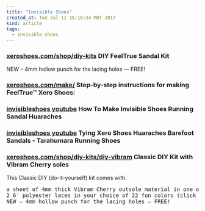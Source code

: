 ```yaml
---
title: "Invisible Shoes"
created_at: Tue Jul 11 15:18:34 MDT 2017
kind: article
tags:
  - invisible_shoes
---
```


<h3>
  <a href="https://xeroshoes.com/shop/diy-kits/diy-feeltrue/" target="_blank">xeroshoes.com/shop/diy-kits</a>
  DIY FeelTrue Sandal Kit
</h3>

NEW – 4mm hollow punch for the lacing holes — FREE!

<h3>
  <a href="https://xeroshoes.com/make/" target="_blank">xeroshoes.com/make/</a>
  Step-by-step instructions for making FeelTrue™ Xero Shoes:
</h3>

<h3>
  <a href="https://www.youtube.com/watch?v=_WnNhfsGkj4" target="_blank">invisibleshoes youtube</a>
  How To Make Invisible Shoes Running Sandal Huaraches
<h3>

<h3>
  <a href="https://www.youtube.com/watch?v=-1y-1ZZyL_c&list=PL4SaTrprYveZXVD1BxfIP96k-yqqZnKJ3" target="_blank">invisibleshoes youtube</a>
  Tying Xero Shoes Huaraches Barefoot Sandals - Tarahumara Running Shoes
</h3>

<h3>
  <a href="https://xeroshoes.com/shop/diy-kits/diy-vibram/" target="_blank">xeroshoes.com/shop/diy-kits/diy-vibram</a>
  Classic DIY Kit with Vibram Cherry soles
</h3>

This Classic DIY (do-it-yourself) kit comes with:

<pre>
a sheet of 4mm thick Vibram Cherry outsole material in one of 3 sizes (see sizing info, below)
2 6′ polyester laces in your choice of 22 fun colors (click here to see the color choices)
NEW – 4mm hollow punch for the lacing holes — FREE!
</pre>

<!--
html boilerplate
<a href="" target="_blank"></a>
<a name=""></a>
<img src="" width="400px">
<ul>
  <li></li>
</ul>
<pre>
</pre>
<pre><code>
</code></pre>
<math xmlns='http://www.w3.org/1998/Math/MathML' display='block'>
</math>
-->
